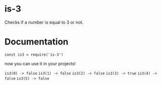 # is-3
Checks if a number is equal to 3 or not.

# Documentation

`const is3 = require('is-3')`

now you can use it in your projects!

`is3(0) -> false`
`is3(1) -> false`
`is3(2) -> false`
`is3(3) -> true`
`is3(4) -> false`
`is3(5) -> false`
